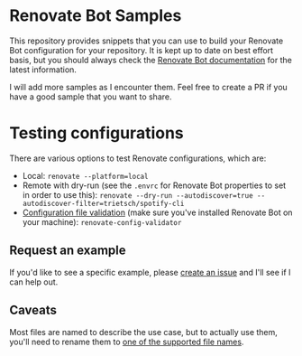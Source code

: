 # Renovate Bot Samples

This repository provides snippets that you can use to build your Renovate Bot configuration for your repository.
It is kept up to date on best effort basis, but you should always check
the [Renovate Bot documentation](https://docs.renovatebot.com/) for the latest information.

I will add more samples as I encounter them. Feel free to create a PR if you have a good sample that you want to share.

# Testing configurations

There are various options to test Renovate configurations, which are:
- Local: `renovate --platform=local`
- Remote with dry-run (see the `.envrc` for Renovate Bot properties to set in order to use this): `renovate --dry-run --autodiscover=true --autodiscover-filter=trietsch/spotify-cli`
- [Configuration file validation](https://docs.renovatebot.com/config-validation/) (make sure you've installed Renovate Bot on your machine): `renovate-config-validator` 

## Request an example

If you'd like to see a specific example, please [create an issue](https://github.com/trietsch/renovate-samples/issues/new) and I'll see if I can help out.


## Caveats

Most files are named to describe the use case, but to actually use them, you'll need to rename them to [one of the supported file names](https://docs.renovatebot.com/configuration-options/).
